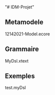 "# IDM-Projet" 

## Metamodele
12142021-Model.ecore

## Grammaire
MyDsl.xtext

## Exemples
test.myDsl
